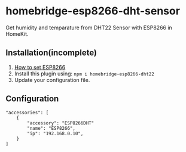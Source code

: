 # homebridge-esp8266-dht-sensor

Get humidity and temparature from DHT22 Sensor with ESP8266 in HomeKit.

## Installation(incomplete)

1. [How to set ESP8266](./arduino-sketch/HowToSetESP8266.md)
2. Install this plugin using: `npm i homebridge-esp8266-dht22`
3. Update your configuration file.

## Configuration
```
"accessories": [
    {
        "accessory": "ESP8266DHT"
        "name": "ESP8266",
        "ip": "192.168.0.10",
    }
]
```
